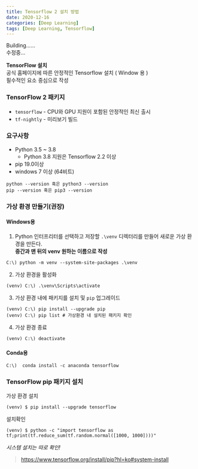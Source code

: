 ```yaml
---
title: Tensorflow 2 설치 방법
date: 2020-12-16
categories: [Deep Learning]
tags: [Deep Learning, Tensorflow]
---
```


Building......  
수정중...

**TensorFlow 설치**  
공식 홈페이지에 따른 안정적인 Tensorflow 설치 ( Window 용 )  
필수적인 요소 중심으로 작성

### TensorFlow 2  패키지
-   `tensorflow`  - CPU와  GPU 지원이 포함된 안정적인 최신 출시
-   `tf-nightly`  - 미리보기 빌드

### 요구사항
- Python 3.5 ~ 3.8
	- Python 3.8 지원은 Tensorflow 2.2 이상
- pip 19.0이상
- windows 7 이상 (64비트)
```
python --version 혹은 python3 --version
pip --version 혹은 pip3 --version
```

### 가상 환경 만들기(권장)
#### Windows용
1. Python 인터프리터를 선택하고 저장할  `.\venv`  디렉터리를 만들어 새로운 가상 환경을 만든다.  
**중간과 맨 뒤의 venv 원하는 이름으로 작성**  
```
C:\) python -m venv --system-site-packages .\venv
```

2. 가상 환경을 활성화
```
(venv) C:\) .\venv\Scripts\activate
```

3. 가상 환경 내에 패키지를 설치 및 `pip` 업그레이드
```
(venv) C:\) pip install --upgrade pip
(venv) C:\) pip list # 가상환경 내 설치된 패키지 확인
```

4. 가상 환경 종료
```
(venv) C:\) deactivate
```

#### Conda용
```
C:\)  conda install -c anaconda tensorflow
```

### TensorFlow pip 패키지 설치
가상 환경 설치
```
(venv) $ pip install --upgrade tensorflow
```
설치확인
```
(venv) $ python -c "import tensorflow as tf;print(tf.reduce_sum(tf.random.normal([1000, 1000])))"
```

*시스템 설치는 따로 확인!*

> https://www.tensorflow.org/install/pip?hl=ko#system-install
